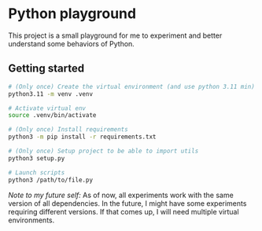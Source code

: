 # Python playground

This project is a small playground for me to experiment and better understand some behaviors of Python.

## Getting started

```bash
# (Only once) Create the virtual environment (and use python 3.11 min)
python3.11 -m venv .venv

# Activate virtual env
source .venv/bin/activate

# (Only once) Install requirements
python3 -m pip install -r requirements.txt

# (Only once) Setup project to be able to import utils
python3 setup.py

# Launch scripts
python3 /path/to/file.py
```

_Note to my future self:_
As of now, all experiments work with the same version of all dependencies.
In the future, I might have some experiments requiring different versions.
If that comes up, I will need multiple virtual environments.


